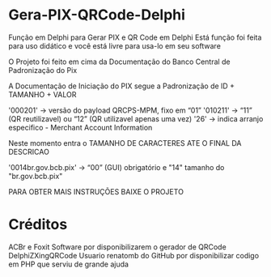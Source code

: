 # Gera-PIX-QRCode-Delphi
Função em Delphi para Gerar PIX e QR Code em Delphi
Está função foi feita para uso didático e você está livre para usa-lo em seu software

O Projeto foi feito em cima da Documentação do Banco Central de Padronização do Pix

 A Documentação de Iniciação do PIX segue a Padronização de ID + TAMANHO + VALOR
 
 '000201' -> versão do payload QRCPS-MPM, fixo em “01”
 '010211' -> “11” (QR reutilizavel) ou “12” (QR utilizavel apenas uma vez)
 '26'     -> indica arranjo especifico - Merchant Account Information
 
 Neste momento entra o TAMANHO DE CARACTERES ATE O FINAL DA DESCRICAO
 
 '0014br.gov.bcb.pix' ->  “00” (GUI) obrigatório e "14" tamanho do "br.gov.bcb.pix"
 
 PARA OBTER MAIS INSTRUÇÕES BAIXE O PROJETO

# Créditos

ACBr e Foxit Software por disponibilizarem o gerador de QRCode DelphiZXingQRCode
Usuario renatomb do GitHub por disponibilizar codigo em PHP que serviu de grande ajuda
